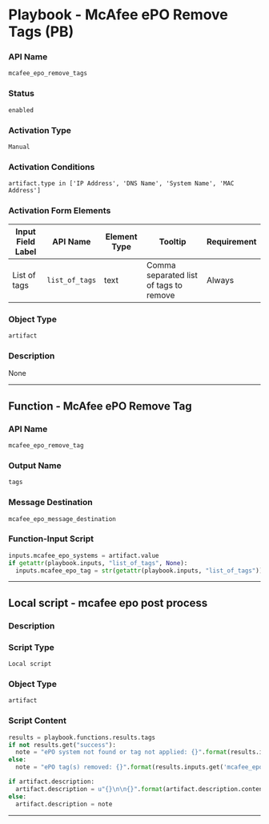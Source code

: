 <!--
    DO NOT MANUALLY EDIT THIS FILE
    THIS FILE IS AUTOMATICALLY GENERATED WITH resilient-sdk codegen
    Generated with resilient-sdk v51.0.0.2.575
-->

# Playbook - McAfee ePO Remove Tags (PB)

### API Name
`mcafee_epo_remove_tags`

### Status
`enabled`

### Activation Type
`Manual`

### Activation Conditions
`artifact.type in ['IP Address', 'DNS Name', 'System Name', 'MAC Address']`

### Activation Form Elements
| Input Field Label | API Name | Element Type | Tooltip | Requirement |
| ----------------- | -------- | ------------ | ------- | ----------- |
| List of tags | `list_of_tags` | text | Comma separated list of tags to remove | Always |

### Object Type
`artifact`

### Description
None


---
## Function - McAfee ePO Remove Tag

### API Name
`mcafee_epo_remove_tag`

### Output Name
`tags`

### Message Destination
`mcafee_epo_message_destination`

### Function-Input Script
```python
inputs.mcafee_epo_systems = artifact.value
if getattr(playbook.inputs, "list_of_tags", None):
  inputs.mcafee_epo_tag = str(getattr(playbook.inputs, "list_of_tags"))
```

---

## Local script - mcafee epo post process

### Description


### Script Type
`Local script`

### Object Type
`artifact`

### Script Content
```python
results = playbook.functions.results.tags
if not results.get("success"):
  note = "ePO system not found or tag not applied: {}".format(results.inputs.get('mcafee_epo_tag'))
else:
  note = "ePO tag(s) removed: {}".format(results.inputs.get('mcafee_epo_tag'))

if artifact.description:
  artifact.description = u"{}\n\n{}".format(artifact.description.content, note)
else:
  artifact.description = note
```

---

